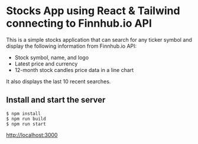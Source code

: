 # Stocks App using React & Tailwind connecting to Finnhub.io API

This is a simple stocks application that can search for any ticker symbol
and display the following information from Finnhub.io API:

-   Stock symbol, name, and logo
-   Latest price and currency
-   12-month stock candles price data in a line chart

It also displays the last 10 recent searches.

## Install and start the server

```
$ npm install
$ npm run build
$ npm run start
```

[http://localhost:3000](http://localhost:3000)
